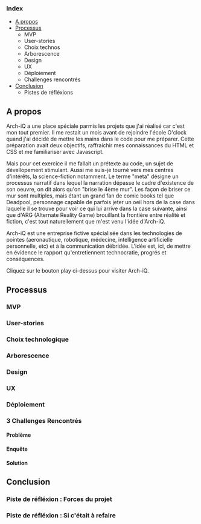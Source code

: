 ### Index
- [A propos](#apropos)
- [Processus](#Processus)
	- MVP
	- User-stories
	- Choix technos
	- Arborescence
	- Design
	- UX
	- Déploiement
	- Challenges rencontrés
- [Conclusion](#Conclusion)
	- Pistes de réfléxions

## A propos
Arch-iQ a une place spéciale parmis les projets que j'ai réalisé car c'est mon tout premier. Il me restait un mois avant de rejoindre l'école O'clock quand j'ai décidé de mettre les mains dans le code pour me préparer. Cette préparation avait deux objectifs, raffraichir mes connaissances du HTML et CSS et me familiariser avec Javascript. 

Mais pour cet exercice il me fallait un prétexte au code, un sujet de dévellopement stimulant. Aussi me suis-je tourné vers mes centres d'intérêts, la science-fiction notamment. Le terme "meta" désigne un processus narratif dans lequel la narration dépasse le cadre d'existence de son oeuvre, on dit alors qu'on "brise le 4ème mur". Les façon de briser ce mur sont multiples, mais étant un grand fan de comic books tel que Deadpool, personnage capable de parfois jeter un oeil hors de la case dans laquelle il se trouve pour voir ce qui lui arrive dans la case suivante, ainsi que d'ARG (Alternate Reality Game) brouillant la frontière entre réalité et fiction, c'est tout naturellement que m'est venu l'idée d'Arch-iQ. 

Arch-iQ est une entreprise fictive spécialisée dans les technologies de pointes (aeronautique, robotique, médecine, intelligence artificielle personnelle, etc) et à la communication débridée. L'idée est, ici, de mettre en évidence le rapport qu'entretiennent technocratie, progrés et conséquences.

Cliquez sur le bouton play ci-dessus pour visiter Arch-iQ.

## Processus
### MVP
### User-stories
### Choix technologique
### Arborescence
### Design
### UX
### Déploiement

### 3 Challenges Rencontrés
#### Problème
#### Enquête
#### Solution

## Conclusion
### Piste de réfléxion : Forces du projet
### Piste de réfléxion : Si c'était à refaire
